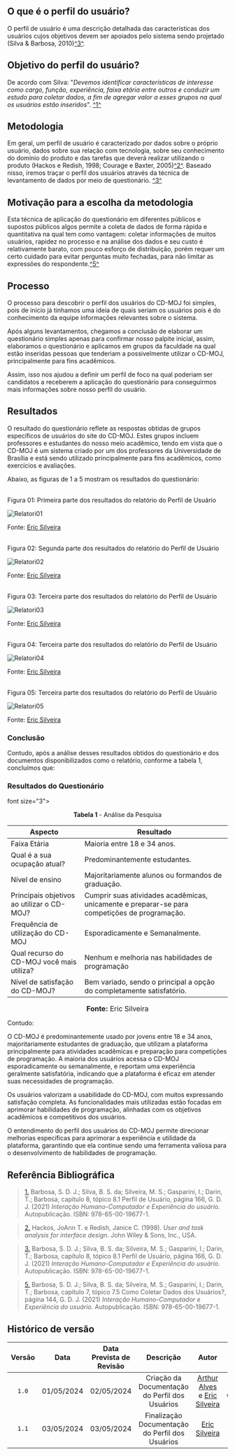 ## <a>O que é o perfil do usuário?</a>

O perfil de usuário é uma descrição detalhada das características dos usuários cujos objetivos devem ser apoiados pelo sistema sendo projetado (Silva & Barbosa, 2010)<a id="anchor_3" href="#FRM3">^3^</a>.

## <a>Objetivo do perfil do usuário?</a>

De acordo com Silva: "*Devemos identificar características de interesse como cargo, função, experiência, faixa etária entre outros e conduzir um estudo para coletar dados, a fim de agregar valor a esses grupos na qual os usuários estão inseridos*". <a id="anchor_1" href="#FRM1">^1^</a>

## <a>Metodologia</a>

Em geral, um perfil de usuário é caracterizado por dados sobre o próprio usuário, dados sobre sua relação com tecnologia, sobre seu conhecimento do domínio do produto e das tarefas que deverá realizar utilizando o produto (Hackos e Redish, 1998; Courage e Baxter, 2005)<a id="anchor_2" href="#FRM2">^2^</a>. Baseado nisso, iremos traçar o perfil dos usuários através da técnica de levantamento de dados por meio de questionário. <a id="anchor_3" href="#FRM3">^3^</a>

## <a>Motivação para a escolha da metodologia</a>

Esta técnica de aplicação do questionário em diferentes públicos e supostos públicos algos permite a coleta de dados de forma rápida e quantitativa na qual tem como vantagem: coletar informações de muitos usuários, rapidez no processo e na análise dos dados e seu custo é relativamente barato, com pouco esforço de distribuição, porém requer um certo cuidado para evitar perguntas muito fechadas, para não limitar as expressões do respondente.<a id="anchor_5" href="#FRM5">^5^</a>

## <a>Processo</a>

O processo para descobrir o perfil dos usuários do CD-MOJ foi simples, pois de início já tinhamos uma ideia de quais seriam os usuários pois é do conhecimento da equipe informações relevantes sobre o sistema.

Após alguns levantamentos, chegamos a conclusão de elaborar um questionário simples apenas para confirmar nosso palpite inicial, assim, elaboramos o questionário e aplicamos em grupos da faculdade na qual estão inseridas pessoas que tenderiam a possivelmente utilizar o CD-MOJ, principalmente para fins acadêmicos.

Assim, isso nos ajudou a definir um perfil de foco na qual poderiam ser candidatos a receberem a aplicação do questionário para conseguirmos mais informações sobre nosso perfil do usuário.


## <a>Resultados</a>

O resultado do questionário reflete as respostas obtidas de grupos específicos de usuários do site do CD-MOJ. Estes grupos incluem professores e estudantes do nosso meio acadêmico, tendo em vista que o CD-MOJ é um sistema criado por um dos professores da Universidade de Brasília e está sendo utilizado principalmente para fins acadêmicos, como exercícios e avaliações.

Abaixo, as figuras de 1 a 5 mostram os resultados do questionário:

</br>
Figura 01: Primeira parte dos resultados do relatório do Perfil de Usuário

![Relatori01][def]

Fonte: [Eric Silveira](https://github.com/ericbky)

</br>
Figura 02: Segunda parte dos resultados do relatório do Perfil de Usuário

![Relatori02][def2]

Fonte: [Eric Silveira](https://github.com/ericbky)

</br>
Figura 03: Terceira parte dos resultados do relatório do Perfil de Usuário

![Relatori03][def3]

Fonte: [Eric Silveira](https://github.com/ericbky)

</br>
Figura 04: Terceira parte dos resultados do relatório do Perfil de Usuário

![Relatori04][def4]

Fonte: [Eric Silveira](https://github.com/ericbky)

</br>
Figura 05: Terceira parte dos resultados do relatório do Perfil de Usuário

![Relatori05][def5]

Fonte: [Eric Silveira](https://github.com/ericbky)

### Conclusão

Contudo, após a análise desses resultados obtidos do questionário e dos documentos disponibilizados como o relatório, conforme a tabela 1, concluímos que:

### Resultados do Questionário
font size="3"><p style="text-align: center"><b>Tabela 1</b> - Análise da Pesquisa</p></font>

| Aspecto                         | Resultado                                                          |
|---------------------------------|-----------------------------------------------------------------------|
| Faixa Etária                     | Maioria entre 18 e 34 anos.                                           |
| Qual é a sua ocupação atual? | Predominantemente estudantes.                 |
|Nível de ensino| Majoritariamente alunos ou formandos de graduação. |
| Principais objetivos ao utilizar o CD-MOJ? | Cumprir suas atividades acadêmicas, unicamente e preparar-se para competições de programação. |
| Frequência de utilização do CD-MOJ | Esporadicamente e Semanalmente. |
| Qual recurso do CD-MOJ você mais utiliza?       | Nenhum e melhoria nas habilidades de programação |
| Nível de satisfação do CD-MOJ?       | Bem variado, sendo o principal a opção do completamente satisfatório. |

<font size="3"><p style="text-align: center"><b>Fonte:</b> Eric Silveira</p></font>


Contudo:

O CD-MOJ é predominantemente usado por jovens entre 18 e 34 anos, majoritariamente estudantes de graduação, que utilizam a plataforma principalmente para atividades acadêmicas e preparação para competições de programação. A maioria dos usuários acessa o CD-MOJ esporadicamente ou semanalmente, e reportam uma experiência geralmente satisfatória, indicando que a plataforma é eficaz em atender suas necessidades de programação.

Os usuários valorizam a usabilidade do CD-MOJ, com muitos expressando satisfação completa. As funcionalidades mais utilizadas estão focadas em aprimorar habilidades de programação, alinhadas com os objetivos acadêmicos e competitivos dos usuários.

O entendimento do perfil dos usuários do CD-MOJ permite direcionar melhorias específicas para aprimorar a experiência e utilidade da plataforma, garantindo que ela continue sendo uma ferramenta valiosa para o desenvolvimento de habilidades de programação.





## <a>Referência Bibliográfica</a>

> <a id="FRM1" href="#anchor_1">1.</a> Barbosa, S. D. J.; Silva, B. S. da; Silveira, M. S.; Gasparini, I.; Darin, T.; Barbosa, capítulo 8, tópico 8.1 Perfil de Usuário, página 166, G. D. J. (2021) *Interação Humano-Computador e Experiência do usuário.* Autopublicação. ISBN: 978-65-00-19677-1.


> <a id="FRM2" href="#anchor_2">2.</a> Hackos, JoAnn T. e Redish, Janice C. (1998). *User and task analysis for interface design.* John Wiley & Sons, Inc., USA.

> <a id="FRM3" href="#anchor_3">3.</a> Barbosa, S. D. J.; Silva, B. S. da; Silveira, M. S.; Gasparini, I.; Darin, T.; Barbosa, capítulo 8, tópico 8.1 Perfil de Usuário, página 166, G. D. J. (2021) *Interação Humano-Computador e Experiência do usuário.* Autopublicação. ISBN: 978-65-00-19677-1.


> <a id="FRM5" href="#anchor_5">5.</a> Barbosa, S. D. J.; Silva, B. S. da; Silveira, M. S.; Gasparini, I.; Darin, T.; Barbosa, capítulo 7, tópico 7.5 Como Coletar Dados dos Usuários?, página 144, G. D. J. (2021) *Interação Humano-Computador e Experiência do usuário.* Autopublicação. ISBN: 978-65-00-19677-1.

## Histórico de versão
|Versão|Data|Data Prevista de Revisão|Descrição|Autor|Revisor|
| :------: | :----------: |:-----------: | :----------------------: | :---------: |:---------: |
| `1.0` | 01/05/2024 | 02/05/2024 |Criação da Documentação do Perfil dos Usuários | [Arthur Alves](https://github.com/Arthrok) e [Eric Silveira](https://github.com/ericbky) | Luiz Gustavo |
| `1.1` | 03/05/2024 | 03/05/2024 |Finalização Documentação do Perfil dos Usuários | [Eric Silveira](https://github.com/ericbky) | [Arthur Alves](https://github.com/Arthrok)|

[def]: https://github.com/Interacao-Humano-Computador/2024.1-CD-MOJ/blob/git-pages/assets/images/relatorio01.png

[def2]: https://github.com/Interacao-Humano-Computador/2024.1-CD-MOJ/blob/git-pages/assets/images/relatorio02.png

[def3]: https://github.com/Interacao-Humano-Computador/2024.1-CD-MOJ/blob/git-pages/assets/images/relatorio03.png

[def4]: https://github.com/Interacao-Humano-Computador/2024.1-CD-MOJ/blob/git-pages/assets/images/relatorio04.png

[def5]: https://github.com/Interacao-Humano-Computador/2024.1-CD-MOJ/blob/git-pages/assets/images/relatorio05.png